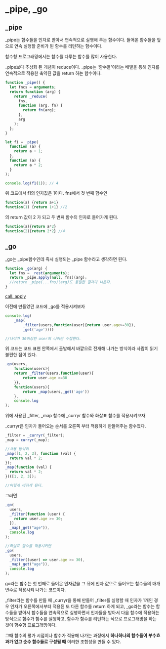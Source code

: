 # \_pipe, \_go

## \_pipe

\_pipe는 함수들을 인자로 받아서 연속적으로 실행해 주는 함수이다. 들어온 함수들을 앞으로 연속 실행할 준비가 된 함수를 리턴하는 함수이다.

함수형 프로그래밍에서는 함수를 다루는 함수를 많이 사용한다.

\_pipe보다 추상화 된 개념이 reduce이다. \_pipe는 '함수들'이라는 배열을 통해 인자를 연속적으로 적용한 축약된 값을 return 하는 함수이다.

```jsx
function _pipe() {
  let fncs = arguments;
  return function (arg) {
    return _reduce(
      fns,
      function (arg, fn) {
        return fn(arg);
      },
      arg
    );
  };
}

let f1 = _pipe(
  function (a) {
    return a + 1;
  },
  function (a) {
    return a * 2;
  }
);

console.log(f1(1)); // 4
```

위 코드에서 f1의 인자값은 1이다. fns에서 첫 번째 함수인

```jsx
function(a) {return a+1}
function(1) {return 1+1} //2
```

의 return 값이 2 가 되고 두 번째 함수의 인자로 들어가게 된다.

```jsx
function(a){return a*2}
function(2){return 2*2} //4
```

## \_go

\_go는 \_pipe함수인데 즉시 실행되는 \_pipe 함수라고 생각하면 된다.

```jsx
function _go(arg) {
  let fns = _rest(arguments);
  return _pipe.apply(null, fns)(arg);
  //return _pipe(...fns)(arg)도 동일한 결과가 나온다.
}
```

[call, apply](https://www.notion.so/call-apply-e9774756b28c418a91eec9d7545b6327)

이전에 만들었던 코드에 \_go를 적용시켜보자

```jsx
console.log(
	_map(
		_filter(users,function(user){return user.age>=30}),
		_get('age'))))

//나이가 30이상인 user의 나이만 수집한다.
```

위 코드는 코드 표현 안쪽에서 출발해서 바깥으로 전개해 나가는 방식이라 사람이 읽기 불편한 점이 있다.

```jsx
_go(users,
	function(users){
	return _filter(users,function(user){
		return user.age >=30
	}},
	function(users){
		return _map(users,_get('age'))
	},
	console.log
);
```

위에 사용된 \_filter, \_map 함수에 \_curryr 함수와 화살표 함수를 적용시켜보자

\_curryr은 인자가 들어오는 순서를 오른쪽 부터 적용하게 만들어주는 함수였다.

```jsx
_filter = _curryr(_filter);
_map = curryr(_map);

//사용 방식이
_map([1, 2, 3], function (val) {
  return val * 2;
});
_map(function (val) {
  return val * 2;
})([1, 2, 3]);

//이렇게 바뀌게 된다.
```

그러면

```jsx
_go(
  users,
  _filter(function (user) {
    return user.age >= 30;
  }),
  _map(_get("age")),
  console.log
);

//화살표 함수를 적용시키면
_go(
  users,
  _filter((user) => user.age >= 30),
  _map(_get("age")),
  console.log
);
```

go라는 함수는 첫 번째로 들어온 인자값을 그 뒤에 인자 값으로 들어오는 함수들의 매개변수로 적용시켜 나가는 코드이다.

\_filter라는 함수를 만들 때 \_curryr을 통해 만들어 \_filter를 실행할 때 인자가 1개인 경우 인자가 오른쪽에서부터 적용된 또 다른 함수를 return 하게 되고, \_go라는 함수는 함수들을 받아서 함수들을 연속적으로 실행하면서 인자들을 받아서 다음 함수에 적용하는 방식으로 함수가 함수를 실행하고, 함수가 함수를 리턴하는 식으로 프로그래밍을 하는 것이 함수형 프로그래밍이다.

그때 함수의 평가 시점이나 함수가 적용해 나가는 과정에서 **하나하나의 함수들이 부수효과가 없고 순수 함수들로 구성될 때** 이러한 조합성을 만들 수 있다.
